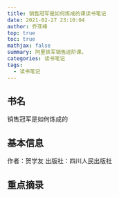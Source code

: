 ```yaml
---
title: 销售冠军是如何炼成的课读书笔记
date: 2021-02-27 23:10:04
author: 乔亚峰
top: true
toc: true
mathjax: false
summary: 阿里铁军销售进阶课。
categories: 读书笔记
tags:
  - 读书笔记
---
```


##  书名  
销售冠军是如何炼成的

## 基本信息
作者：贺学友
出版社：四川人民出版社

## 重点摘录 

